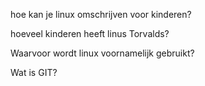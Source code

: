 hoe kan je linux omschrijven voor kinderen?

hoeveel kinderen heeft linus Torvalds?

Waarvoor wordt linux voornamelijk gebruikt?

Wat is GIT?
